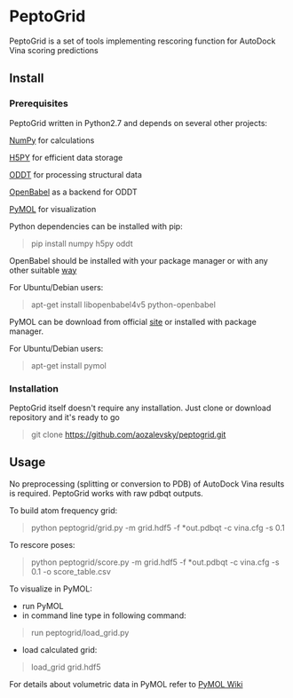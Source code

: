 # PeptoGrid

PeptoGrid is a set of tools implementing rescoring function for AutoDock Vina scoring predictions

## Install 

### Prerequisites

PeptoGrid written in Python2.7 and depends on several other projects:

[NumPy](http://www.numpy.org/) for calculations

[H5PY](https://www.h5py.org/) for efficient data storage

[ODDT](https://github.com/oddt/oddt) for processing structural data

[OpenBabel](http://openbabel.org/wiki/Main_Page) as a backend for ODDT

[PyMOL](https://pymol.org/2/) for visualization

Python dependencies can be installed with pip:

> pip install numpy h5py oddt

OpenBabel should be installed with your package manager or with any other suitable [way](http://openbabel.org/wiki/Category:Installationhttp://openbabel.org/wiki/Category:Installation)

For Ubuntu/Debian users:

> apt-get install libopenbabel4v5 python-openbabel

PyMOL can be download from official [site](https://pymol.org/2/) or installed with package manager.

For Ubuntu/Debian users:
> apt-get install pymol

### Installation

PeptoGrid itself doesn't require any installation. Just clone or download repository and it's ready to go

> git clone https://github.com/aozalevsky/peptogrid.git

## Usage

No preprocessing (splitting or conversion to PDB) of AutoDock Vina results is required. PeptoGrid works with raw pdbqt outputs.

To build atom frequency grid:
> python peptogrid/grid.py -m grid.hdf5 -f *out.pdbqt -c vina.cfg -s 0.1

To rescore poses:
> python peptogrid/score.py -m grid.hdf5 -f *out.pdbqt -c vina.cfg -s 0.1 -o score_table.csv

To visualize in PyMOL:
* run PyMOL
* in command line type in following command:
> run peptogrid/load_grid.py
* load calculated grid:
> load_grid grid.hdf5

For details about volumetric data in PyMOL refer to [PyMOL Wiki](https://pymolwiki.org/index.php/Volume)

